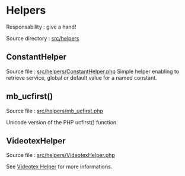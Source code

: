 # Helpers

Responsability : give a hand!

Source directory : [src/helpers](../../src/helpers)

## ConstantHelper
Source file : [src/helpers/ConstantHelper.php](../../src/helpers/ConstantHelper.php)
Simple helper enabling to retrieve service, global or default value for a named constant.


## mb_ucfirst()
Source file : [src/helpers/mb_ucfirst.php](../../src/helpers/mb_ucfirst.php)

Unicode version of the PHP ucfirst() function.


## VideotexHelper
Source file : [src/helpers/VideotexHelper.php](../../src/helpers/VideotexHelper.php)

See [Videotex Helper](./Videotex-helper.md) for more informations.
